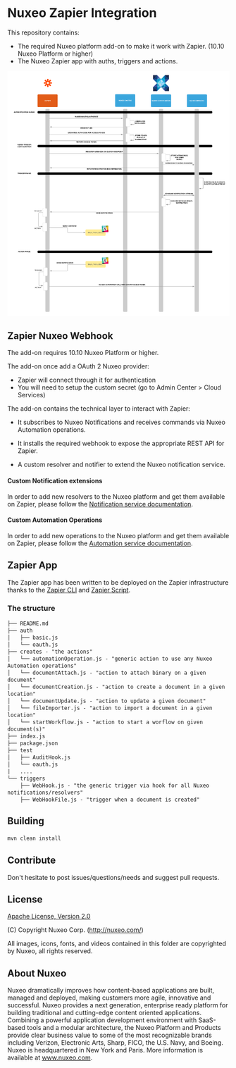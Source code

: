 # Nuxeo Zapier Integration

This repository contains:

- The required Nuxeo platform add-on to make it work with Zapier. (10.10 Nuxeo Platform or higher)
- The Nuxeo Zapier app with auths, triggers and actions.

![big picture](zapier.png)

## Zapier Nuxeo Webhook

The add-on requires 10.10 Nuxeo Platform or higher.

The add-on once add a OAuth 2 Nuxeo provider:

- Zapier will connect through it for authentication
- You will need to setup the custom secret (go to Admin Center > Cloud Services)

The add-on contains the technical layer to interact with Zapier:

- It subscribes to Nuxeo Notifications and receives commands via Nuxeo Automation operations.

- It installs the required webhook to expose the appropriate REST API for Zapier.
- A custom resolver and notifier to extend the Nuxeo notification service.

#### Custom Notification extensions

In order to add new resolvers to the Nuxeo platform and get them available on Zapier, please follow the [Notification service documentation](WIP).

#### Custom Automation Operations

In order to add new operations to the Nuxeo platform and get them available on Zapier, please follow the [Automation service documentation](https://doc.nuxeo.com/nxdoc/contributing-an-operation/).

## Zapier App

The Zapier app has been written to be deployed on the Zapier infrastructure thanks to the [Zapier CLI](https://zapier.com/developer/documentation/v2/getting-started-cli/) and [Zapier Script](https://zapier.com/developer/documentation/v2/scripting/).

### The structure

```
├── README.md
├── auth
│   ├── basic.js
│   └── oauth.js
├── creates - "the actions"
│   └── automationOperation.js - "generic action to use any Nuxeo Automation operations"
│   └── documentAttach.js - "action to attach binary on a given document"
│   └── documentCreation.js - "action to create a document in a given location"
│   └── documentUpdate.js - "action to update a given document"
│   └── fileImporter.js - "action to import a document in a given location"
│   └── startWorkflow.js - "action to start a worflow on given document(s)"
├── index.js
├── package.json
├── test
│   ├── AuditHook.js
│   └── oauth.js
|   ....
└── triggers
    ├── WebHook.js - "the generic trigger via hook for all Nuxeo notifications/resolvers"
    ├── WebHookFile.js - "trigger when a document is created"
```

## Building

```bash
mvn clean install
```

## Contribute

Don't hesitate to post issues/questions/needs and suggest pull requests.

## License

[Apache License, Version 2.0](http://www.apache.org/licenses/LICENSE-2.0.html) 

(C) Copyright Nuxeo Corp. (http://nuxeo.com/)

All images, icons, fonts, and videos contained in this folder are copyrighted by Nuxeo, all rights reserved.

## About Nuxeo

Nuxeo dramatically improves how content-based applications are built, managed and deployed, making customers more agile, innovative and successful. Nuxeo provides a next generation, enterprise ready platform for building traditional and cutting-edge content oriented applications. Combining a powerful application development environment with SaaS-based tools and a modular architecture, the Nuxeo Platform and Products provide clear business value to some of the most recognizable brands including Verizon, Electronic Arts, Sharp, FICO, the U.S. Navy, and Boeing. Nuxeo is headquartered in New York and Paris. More information is available at www.nuxeo.com.